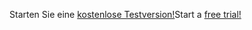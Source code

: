 <span data-ttu-id="07f3a-101">Starten Sie eine [kostenlose Testversion!](https://go.microsoft.com/fwlink/?linkid=847861)</span><span class="sxs-lookup"><span data-stu-id="07f3a-101">Start a [free trial!](https://go.microsoft.com/fwlink/?linkid=847861)</span></span>
